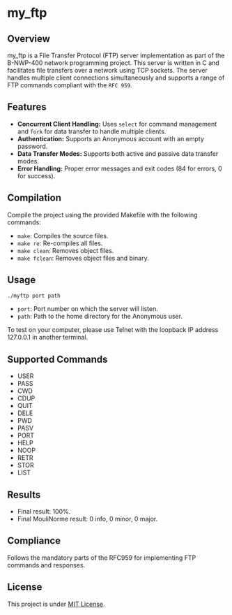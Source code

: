 
# my_ftp

## Overview
my_ftp is a File Transfer Protocol (FTP) server implementation as part of the B-NWP-400 network programming project. This server is written in C and facilitates file transfers over a network using TCP sockets. The server handles multiple client connections simultaneously and supports a range of FTP commands compliant with the ```RFC 959```.

## Features
- **Concurrent Client Handling:** Uses `select` for command management and `fork` for data transfer to handle multiple clients.
- **Authentication:** Supports an Anonymous account with an empty password.
- **Data Transfer Modes:** Supports both active and passive data transfer modes.
- **Error Handling:** Proper error messages and exit codes (84 for errors, 0 for success).

## Compilation
Compile the project using the provided Makefile with the following commands:
- `make`: Compiles the source files.
- `make re`: Re-compiles all files.
- `make clean`: Removes object files.
- `make fclean`: Removes object files and binary.

## Usage
```
./myftp port path
```
- `port`: Port number on which the server will listen.
- `path`: Path to the home directory for the Anonymous user.

To test on your computer, please use Telnet with the loopback IP address 127.0.0.1 in another terminal.

## Supported Commands
- USER
- PASS
- CWD
- CDUP
- QUIT
- DELE
- PWD
- PASV
- PORT
- HELP
- NOOP
- RETR
- STOR
- LIST

## Results
- Final result: 100%.
- Final MouliNorme result: 0 info, 0 minor, 0 major.

## Compliance
Follows the mandatory parts of the RFC959 for implementing FTP commands and responses.

## License
This project is under [MIT License](https://github.com/Fohz67/FileTransferProtocol-Server/main/LICENSE).
